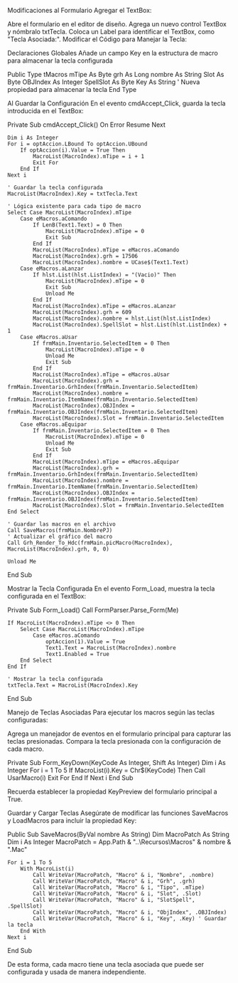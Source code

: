 Modificaciones al Formulario
Agregar el TextBox:

Abre el formulario en el editor de diseño.
Agrega un nuevo control TextBox y nómbralo txtTecla.
Coloca un Label para identificar el TextBox, como "Tecla Asociada:".
Modificar el Código para Manejar la Tecla:

Declaraciones Globales
Añade un campo Key en la estructura de macro para almacenar la tecla configurada

Public Type tMacros
    mTipe As Byte
    grh As Long
    nombre As String
    Slot As Byte
    OBJIndex As Integer
    SpellSlot As Byte
    Key As String ' Nueva propiedad para almacenar la tecla
End Type

Al Guardar la Configuración
En el evento cmdAccept_Click, guarda la tecla introducida en el TextBox:

Private Sub cmdAccept_Click()
    On Error Resume Next

    Dim i As Integer
    For i = optAccion.LBound To optAccion.UBound
        If optAccion(i).Value = True Then
            MacroList(MacroIndex).mTipe = i + 1
            Exit For
        End If
    Next i

    ' Guardar la tecla configurada
    MacroList(MacroIndex).Key = txtTecla.Text

    ' Lógica existente para cada tipo de macro
    Select Case MacroList(MacroIndex).mTipe
        Case eMacros.aComando
            If LenB(Text1.Text) = 0 Then
                MacroList(MacroIndex).mTipe = 0
                Exit Sub
            End If
            MacroList(MacroIndex).mTipe = eMacros.aComando
            MacroList(MacroIndex).grh = 17506
            MacroList(MacroIndex).nombre = UCase$(Text1.Text)
        Case eMacros.aLanzar
            If hlst.List(hlst.ListIndex) = "(Vacio)" Then
                MacroList(MacroIndex).mTipe = 0
                Exit Sub
                Unload Me
            End If
            MacroList(MacroIndex).mTipe = eMacros.aLanzar
            MacroList(MacroIndex).grh = 609
            MacroList(MacroIndex).nombre = hlst.List(hlst.ListIndex)
            MacroList(MacroIndex).SpellSlot = hlst.List(hlst.ListIndex) + 1
        Case eMacros.aUsar
            If frmMain.Inventario.SelectedItem = 0 Then
                MacroList(MacroIndex).mTipe = 0
                Unload Me
                Exit Sub
            End If
            MacroList(MacroIndex).mTipe = eMacros.aUsar
            MacroList(MacroIndex).grh = frmMain.Inventario.GrhIndex(frmMain.Inventario.SelectedItem)
            MacroList(MacroIndex).nombre = frmMain.Inventario.ItemName(frmMain.Inventario.SelectedItem)
            MacroList(MacroIndex).OBJIndex = frmMain.Inventario.OBJIndex(frmMain.Inventario.SelectedItem)
            MacroList(MacroIndex).Slot = frmMain.Inventario.SelectedItem
        Case eMacros.aEquipar
            If frmMain.Inventario.SelectedItem = 0 Then
                MacroList(MacroIndex).mTipe = 0
                Unload Me
                Exit Sub
            End If
            MacroList(MacroIndex).mTipe = eMacros.aEquipar
            MacroList(MacroIndex).grh = frmMain.Inventario.GrhIndex(frmMain.Inventario.SelectedItem)
            MacroList(MacroIndex).nombre = frmMain.Inventario.ItemName(frmMain.Inventario.SelectedItem)
            MacroList(MacroIndex).OBJIndex = frmMain.Inventario.OBJIndex(frmMain.Inventario.SelectedItem)
            MacroList(MacroIndex).Slot = frmMain.Inventario.SelectedItem
    End Select

    ' Guardar las macros en el archivo
    Call SaveMacros(frmMain.NombrePJ)
    ' Actualizar el gráfico del macro
    Call Grh_Render_To_Hdc(frmMain.picMacro(MacroIndex), MacroList(MacroIndex).grh, 0, 0)

    Unload Me
End Sub

Mostrar la Tecla Configurada
En el evento Form_Load, muestra la tecla configurada en el TextBox:

Private Sub Form_Load()
    Call FormParser.Parse_Form(Me)

    If MacroList(MacroIndex).mTipe <> 0 Then
        Select Case MacroList(MacroIndex).mTipe
            Case eMacros.aComando
                optAccion(1).Value = True
                Text1.Text = MacroList(MacroIndex).nombre
                Text1.Enabled = True
        End Select
    End If

    ' Mostrar la tecla configurada
    txtTecla.Text = MacroList(MacroIndex).Key
End Sub

Manejo de Teclas Asociadas
Para ejecutar los macros según las teclas configuradas:

Agrega un manejador de eventos en el formulario principal para capturar las teclas presionadas.
Compara la tecla presionada con la configuración de cada macro.

Private Sub Form_KeyDown(KeyCode As Integer, Shift As Integer)
    Dim i As Integer
    For i = 1 To 5
        If MacroList(i).Key = Chr$(KeyCode) Then
            Call UsarMacro(i)
            Exit For
        End If
    Next i
End Sub

Recuerda establecer la propiedad KeyPreview del formulario principal a True.

Guardar y Cargar Teclas
Asegúrate de modificar las funciones SaveMacros y LoadMacros para incluir la propiedad Key:

Public Sub SaveMacros(ByVal nombre As String)
    Dim MacroPatch As String
    Dim i As Integer
    MacroPatch = App.Path & "\..\Recursos\Macros\" & nombre & ".Mac"

    For i = 1 To 5
        With MacroList(i)
            Call WriteVar(MacroPatch, "Macro" & i, "Nombre", .nombre)
            Call WriteVar(MacroPatch, "Macro" & i, "Grh", .grh)
            Call WriteVar(MacroPatch, "Macro" & i, "Tipo", .mTipe)
            Call WriteVar(MacroPatch, "Macro" & i, "Slot", .Slot)
            Call WriteVar(MacroPatch, "Macro" & i, "SlotSpell", .SpellSlot)
            Call WriteVar(MacroPatch, "Macro" & i, "ObjIndex", .OBJIndex)
            Call WriteVar(MacroPatch, "Macro" & i, "Key", .Key) ' Guardar la tecla
        End With
    Next i
End Sub

De esta forma, cada macro tiene una tecla asociada que puede ser configurada y usada de manera independiente.
